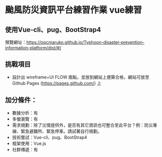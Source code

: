 # 颱風防災資訊平台練習作業 vue練習

## 使用Vue-cli、pug、BootStrap4

預覽網址：https://opcmaruko.github.io/Typhoon-disaster-prevention-information-platform/dist/#/

## 挑戰項目

* 設計出 wireframe+UI FLOW 兩點，並放到網站上便算合格，網站可放至 Github Pages (https://pages.github.com/) 上

## 加分條件：

* 數據分析：有
* 多螢瀏覽：有
* 需求規劃：除了災情提供外，是否有其它資訊也可整合至此平台？例：防災專線、緊急避難所、緊急停車。請試著自行規劃。
* 技術嘗試：Vue-cli、pug、BootStrap4
* 框架使用：Vue.js
* 社群傳遞：有

